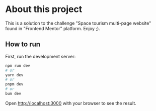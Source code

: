 # About this project
This is a solution to the challenge "Space tourism multi-page website" found in "Frontend Mentor" platform. Enjoy ;).

## How to run

First, run the development server:

```bash
npm run dev
# or
yarn dev
# or
pnpm dev
# or
bun dev
```

Open [http://localhost:3000](http://localhost:3000) with your browser to see the result.
